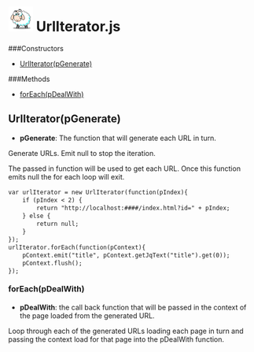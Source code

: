 ![Emitter](src/main/images/sheepVeryVerySmall.png) UrlIterator.js
=====


###Constructors
- [UrlIterator(pGenerate)](#-445862417)

###Methods
- [forEach(pDealWith)](#858050053) 


<a name="-445862417">UrlIterator</a>(pGenerate)
-----

- <b>pGenerate</b>: The function that will generate each URL in turn.

Generate URLs. Emit null to stop the iteration.

The passed in function will be used to get each URL.  Once this function emits null
the for each loop will exit.

    var urlIterator = new UrlIterator(function(pIndex){
        if (pIndex < 2) {
            return "http://localhost:####/index.html?id=" + pIndex;
        } else {
            return null;
        }
    });
    urlIterator.forEach(function(pContext){
        pContext.emit("title", pContext.getJqText("title").get(0));
        pContext.flush();
    });

#### <a style="font-size:16px;" name="858050053">forEach</a><span style="font-size:16px;">(pDealWith)</span>
- <b>pDealWith</b>: the call back function that will be passed in the context of the page loaded from the generated URL.

Loop through each of the generated URLs loading each page in turn and passing the context load for 
that page into the pDealWith function.

